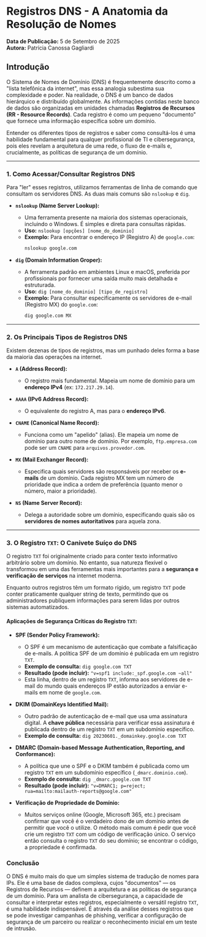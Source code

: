 # Registros DNS - A Anatomia da Resolução de Nomes

**Data de Publicação:** 5 de Setembro de 2025  
**Autora:** Patrícia Canossa Gagliardi

## Introdução

O Sistema de Nomes de Domínio (DNS) é frequentemente descrito como a "lista telefônica da internet", mas essa analogia subestima sua complexidade e poder. Na realidade, o DNS é um banco de dados hierárquico e distribuído globalmente. As informações contidas neste banco de dados são organizadas em unidades chamadas **Registros de Recursos (RR - Resource Records)**. Cada registro é como um pequeno "documento" que fornece uma informação específica sobre um domínio.

Entender os diferentes tipos de registros e saber como consultá-los é uma habilidade fundamental para qualquer profissional de TI e cibersegurança, pois eles revelam a arquitetura de uma rede, o fluxo de e-mails e, crucialmente, as políticas de segurança de um domínio.

---

### 1. Como Acessar/Consultar Registros DNS

Para "ler" esses registros, utilizamos ferramentas de linha de comando que consultam os servidores DNS. As duas mais comuns são `nslookup` e `dig`.

* **`nslookup` (Name Server Lookup):**
    * Uma ferramenta presente na maioria dos sistemas operacionais, incluindo o Windows. É simples e direta para consultas rápidas.
    * **Uso:** `nslookup [opções] [nome_do_dominio]`
    * **Exemplo:** Para encontrar o endereço IP (Registro A) de `google.com`:
        ```bash
        nslookup google.com
        ```

* **`dig` (Domain Information Groper):**
    * A ferramenta padrão em ambientes Linux e macOS, preferida por profissionais por fornecer uma saída muito mais detalhada e estruturada.
    * **Uso:** `dig [nome_do_dominio] [tipo_de_registro]`
    * **Exemplo:** Para consultar especificamente os servidores de e-mail (Registro MX) do `google.com`:
        ```bash
        dig google.com MX
        ```

---

### 2. Os Principais Tipos de Registros DNS

Existem dezenas de tipos de registros, mas um punhado deles forma a base da maioria das operações na internet.

* **`A` (Address Record):**
    * O registro mais fundamental. Mapeia um nome de domínio para um **endereço IPv4** (ex: `172.217.29.14`).

* **`AAAA` (IPv6 Address Record):**
    * O equivalente do registro A, mas para o **endereço IPv6**.

* **`CNAME` (Canonical Name Record):**
    * Funciona como um "apelido" (alias). Ele mapeia um nome de domínio para outro nome de domínio. Por exemplo, `ftp.empresa.com` pode ser um `CNAME` para `arquivos.provedor.com`.

* **`MX` (Mail Exchanger Record):**
    * Especifica quais servidores são responsáveis por receber os **e-mails** de um domínio. Cada registro MX tem um número de prioridade que indica a ordem de preferência (quanto menor o número, maior a prioridade).

* **`NS` (Name Server Record):**
    * Delega a autoridade sobre um domínio, especificando quais são os **servidores de nomes autoritativos** para aquela zona.

---

### 3. O Registro `TXT`: O Canivete Suíço do DNS

O registro `TXT` foi originalmente criado para conter texto informativo arbitrário sobre um domínio. No entanto, sua natureza flexível o transformou em uma das ferramentas mais importantes para a **segurança e verificação de serviços** na internet moderna.

Enquanto outros registros têm um formato rígido, um registro `TXT` pode conter praticamente qualquer string de texto, permitindo que os administradores publiquem informações para serem lidas por outros sistemas automatizados.

#### **Aplicações de Segurança Críticas do Registro `TXT`:**

* **SPF (Sender Policy Framework):**
    * O SPF é um mecanismo de autenticação que combate a falsificação de e-mails. A política SPF de um domínio é publicada em um registro `TXT`.
    * **Exemplo de consulta:** `dig google.com TXT`
    * **Resultado (pode incluir):** `"v=spf1 include:_spf.google.com ~all"`
    * Esta linha, dentro de um registro `TXT`, informa aos servidores de e-mail do mundo quais endereços IP estão autorizados a enviar e-mails em nome de `google.com`.

* **DKIM (DomainKeys Identified Mail):**
    * Outro padrão de autenticação de e-mail que usa uma assinatura digital. A **chave pública** necessária para verificar essa assinatura é publicada dentro de um registro `TXT` em um subdomínio específico.
    * **Exemplo de consulta:** `dig 20230601._domainkey.google.com TXT`

* **DMARC (Domain-based Message Authentication, Reporting, and Conformance):**
    * A política que une o SPF e o DKIM também é publicada como um registro `TXT` em um subdomínio específico (`_dmarc.dominio.com`).
    * **Exemplo de consulta:** `dig _dmarc.google.com TXT`
    * **Resultado (pode incluir):** `"v=DMARC1; p=reject; rua=mailto:mailauth-reports@google.com"`

* **Verificação de Propriedade de Domínio:**
    * Muitos serviços online (Google, Microsoft 365, etc.) precisam confirmar que você é o verdadeiro dono de um domínio antes de permitir que você o utilize. O método mais comum é pedir que você crie um registro `TXT` com um código de verificação único. O serviço então consulta o registro `TXT` do seu domínio; se encontrar o código, a propriedade é confirmada.

### Conclusão

O DNS é muito mais do que um simples sistema de tradução de nomes para IPs. Ele é uma base de dados complexa, cujos "documentos" — os Registros de Recursos — definem a arquitetura e as políticas de segurança de um domínio. Para um analista de cibersegurança, a capacidade de consultar e interpretar estes registros, especialmente o versátil registro `TXT`, é uma habilidade indispensável. É através da análise desses registros que se pode investigar campanhas de phishing, verificar a configuração de segurança de um parceiro ou realizar o reconhecimento inicial em um teste de intrusão.